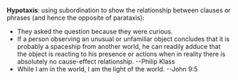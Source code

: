 **Hypotaxis**: using subordination to show the relationship between clauses or phrases (and hence the opposite of parataxis):

 - They asked the question because they were curious.
 - If a person observing an unusual or unfamiliar object concludes that it is probably a spaceship from another world, he can readily adduce that the object is reacting to his presence or actions when in reality there is absolutely no cause-effect relationship. --Philip Klass
 - While I am in the world, I am the light of the world. --John 9:5